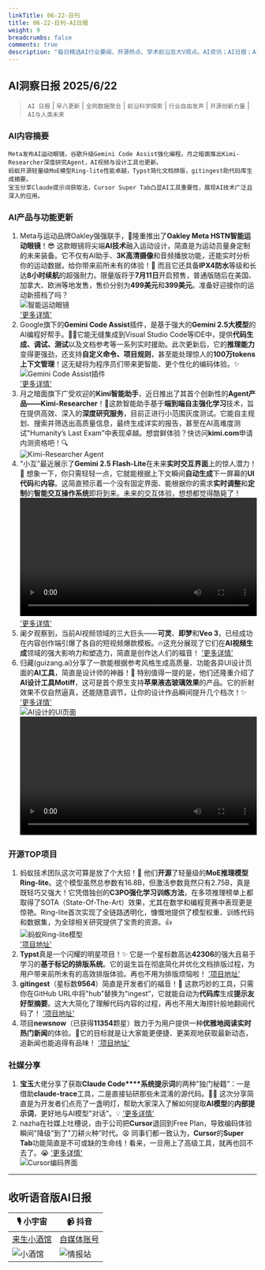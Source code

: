 ```yaml
---
linkTitle: 06-22-日刊
title: 06-22-日刊-AI日报
weight: 9
breadcrumbs: false
comments: true
description: "每日精选AI行业要闻、开源热点、学术前沿及大V观点。AI资讯；AI日报；AI知识库；AI教程；AI资讯日报；AI工具；AI Daily News 。Meta发布AI运动眼镜，谷歌升级Gemini Code Assist强化编程。月之暗面推出Kimi-Researcher深度研究Agent，AI视频与设计工具"
---
```


## AI洞察日报 2025/6/22

>  `AI 日报` | `早八更新` | `全网数据聚合` | `前沿科学探索` | `行业自由发声` | `开源创新力量` | `AI与人类未来` 



### **AI内容摘要**

```
Meta发布AI运动眼镜，谷歌升级Gemini Code Assist强化编程。月之暗面推出Kimi-Researcher深度研究Agent，AI视频与设计工具也更新。
蚂蚁开源轻量级MoE模型Ring-lite性能卓越，Typst简化文档排版，gitingest助代码库生成摘要。
宝玉分享Claude提示词获取法，Cursor Super Tab凸显AI工具重要性，展现AI技术广泛且深入的应用。
```



### **AI产品与功能更新**
1.  Meta与运动品牌Oakley强强联手，🎉隆重推出了**Oakley Meta HSTN智能运动眼镜**！😎 这款眼镜将尖端**AI技术**融入运动设计，简直是为运动员量身定制的未来装备。它不仅有AI助手、**3K高清摄像**和音频播放功能，还能实时分析你的运动数据，给你带来前所未有的体验！🚀 而且它还具备**IPX4防水**等级和长达**8小时续航**的超强耐力。限量版将于**7月11日**开启预售，普通版随后在美国、加拿大、欧洲等地发售，售价分别为**499美元**和**399美元**。准备好迎接你的运动新搭档了吗？
    <br/> ![智能运动眼镜](https://cdn.jsdelivr.net/gh/justlovemaki/imagehub@main/assets/2025/07/news_01jzjd60fxfe9a6vr9n4w4528g.png) <br/> ['更多详情'](https://www.meta.com/ai-glasses/oakley-meta-hstn/)
2.  Google旗下的**Gemini Code Assist**插件，是基于强大的**Gemini 2.5大模型**的AI编程好帮手。👨‍💻它能无缝集成到Visual Studio Code等IDE中，提供**代码生成、调试、测试**以及文档参考等一系列实时援助。此次更新后，它的**推理能力**变得更强劲，还支持**自定义命令、项目规则**，甚至能处理惊人的**100万tokens上下文管理**！这无疑将为程序员们带来更智能、更个性化的编码体验。✨
    <br/> ![Gemini Code Assist插件](https://cdn.jsdelivr.net/gh/justlovemaki/imagehub@main/assets/2025/07/news_01jzjd5yxjewes88rcx23twmwk.png) <br/> ['更多详情'](https://codeassist.google/)
3.  月之暗面旗下广受欢迎的**Kimi智能助手**，近日推出了其首个创新性的**Agent产品——Kimi-Researcher**！🤩这款智能助手基于**端到端自主强化学习**技术，旨在提供高效、深入的**深度研究服务**，目前正进行小范围灰度测试。它能自主规划、搜索并筛选出高质量信息，最终生成详实的报告，甚至在AI高难度测试"Humanity’s Last Exam”中表现卓越。想尝鲜体验？快访问**kimi.com**申请内测资格吧！🔍
    <br/> ![Kimi-Researcher Agent](https://cdn.jsdelivr.net/gh/justlovemaki/imagehub@main/assets/2025/07/news_01jzjd6yr8ebcvdrv808a4sjmz.png) <br/>
4.  "小互”最近展示了**Gemini 2.5 Flash-Lite**在未来**实时交互界面**上的惊人潜力！🤯 想象一下，你只需轻轻一点，它就能根据上下文瞬间**自动生成**下一屏幕的**UI代码**和**内容**。这简直预示着一个没有固定界面、能根据你的需求**实时调整**和**定制**的**智能交互操作系统**即将到来。未来的交互体验，想想都觉得酷毙了！
    <video src="https://cdn.jsdelivr.net/gh/justlovemaki/imagehub@main/assets/2025/07/news_01jzjd7mezfse82wdg48j1mzf2.mp4" controls="controls" width="100%"></video>
    ['更多详情'](https://x.com/imxiaohu/status/1936371465697599647)
5.  阑夕观察到，当前AI视频领域的三大巨头——**可灵**、**即梦**和**Veo 3**，已经成功在内容创作端引爆了各自的短视频爆款模板。🔥这充分展现了它们在**AI视频生成**领域的强大影响力和塑造力，简直是创作达人们的福音！
    ['更多详情'](https://m.okjike.com/originalPosts/6856755331a37b0fa13aafbc)
6.  归藏(guizang.ai)分享了一款能根据参考风格生成高质量、功能各异UI设计页面的**AI工具**，简直是设计师的神器！🎨 特别值得一提的是，他们还隆重介绍了**AI设计工具Motiff**，这可是首个原生支持**苹果液态玻璃效果**的产品。它的折射效果不仅自然逼真，还能随意调节，让你的设计作品瞬间提升几个档次！✨
    ['更多详情'](https://x.com/op7418/status/1936333064927690903)
    <br/> ![AI设计的UI页面](https://cdn.jsdelivr.net/gh/justlovemaki/imagehub@main/assets/2025/07/news_01jzjd6w2kfe0ag63kjn4prtrb.jpg) <br/>
    <video src="https://video.twimg.com/amplify_video/1936082509021765632/vid/avc1/1900x1080/ywGcNj7vRnEe3Hdl.mp4?tag=21" controls="controls" width="100%"></video>

### **开源TOP项目**
1.  蚂蚁技术团队这次可算是放了个大招！🚀 他们**开源**了轻量级的**MoE推理模型Ring-lite**。这个模型虽然总参数有16.8B，但激活参数竟然只有2.75B，真是既轻巧又强大！它凭借独创的**C3PO强化学习训练方法**，在多项推理榜单上都取得了SOTA（State-Of-The-Art）效果，尤其在数学和编程竞赛中表现更是惊艳。Ring-lite首次实现了全链路透明化，慷慨地提供了模型权重、训练代码和数据集，为全球相关研究提供了宝贵的资源。👍
    <br/> ![蚂蚁Ring-lite模型](https://cdn.jsdelivr.net/gh/justlovemaki/imagehub@main/assets/2025/07/news_01jzjd769tfx9tsapnvxy0rpvb.png) <br/> ['项目地址'](https://github.com/inclusionAI/Ring)
2.  **Typst**真是一个闪耀的明星项目！✨ 它是一个星标数高达**42306**的强大且易于学习的**基于标记的排版系统**。它的诞生旨在彻底简化并优化文档排版过程，为用户带来前所未有的高效排版体验。再也不用为排版烦恼啦！
    ['项目地址'](https://github.com/typst/typst)
3.  **gitingest**（星标数**9564**）简直是开发者们的福音！🎉 这款巧妙的工具，只需你在GitHub URL中将"hub”替换为"ingest”，它就能自动为**代码库**生成**提示友好型摘要**。这大大简化了理解代码内容的过程，再也不用大海捞针般地翻阅代码了！
    ['项目地址'](https://github.com/cyclotruc/gitingest)
4.  项目**newsnow**（已获得**11354**颗星）致力于为用户提供一种**优雅地阅读实时热门新闻**的体验。📖它的目标就是让大家能更便捷、更美观地获取最新动态，追新闻也能追得有品味！
    ['项目地址'](https://github.com/ourongxing/newsnow)

### **社媒分享**
1.  **宝玉**大佬分享了获取**Claude Code****系统提示词**的两种"独门秘籍”：一是借助**claude-trace**工具，二是直接钻研那些未混淆的源代码。👨‍💻 这次分享简直是为开发者们点亮了一盏明灯，帮助大家深入了解如何提取**AI模型**的**内部提示词**，更好地与AI模型"对话”。💡
    ['更多详情'](https://x.com/dotey/status/1936422285084123434)
2.  nazha在社媒上吐槽说，由于公司把**Cursor**退回到Free Plan，导致编码体验瞬间"降级”到了"刀耕火种”时代。😩 同事们都一致认为，**Cursor**的**Super Tab**功能简直是不可或缺的生命线！看来，一旦用上了高级工具，就再也回不去了。😭
    ['更多详情'](https://x.com/xiaokedada/status/1936255604940849576)
    <br/> ![Cursor编码界面](https://cdn.jsdelivr.net/gh/justlovemaki/imagehub@main/assets/2025/07/news_01jzjd62b4fxtahfxm88gkg6fb.jpg) <br/>

---

## **收听语音版AI日报**

| 🎙️ **小宇宙** | 📹 **抖音** |
| --- | --- |
| [来生小酒馆](https://www.xiaoyuzhoufm.com/podcast/683c62b7c1ca9cf575a5030e)  |   [自媒体账号](https://www.douyin.com/user/MS4wLjABAAAAwpwqPQlu38sO38VyWgw9ZjDEnN4bMR5j8x111UxpseHR9DpB6-CveI5KRXOWuFwG)| 
| ![小酒馆](https://cdn.jsdelivr.net/gh/justlovemaki/imagehub@main/logo/f959f7984e9163fc50d3941d79a7f262.md.png) | ![情报站](https://cdn.jsdelivr.net/gh/justlovemaki/imagehub@main/logo/7fc30805eeb831e1e2baa3a240683ca3.md.png) |

    


